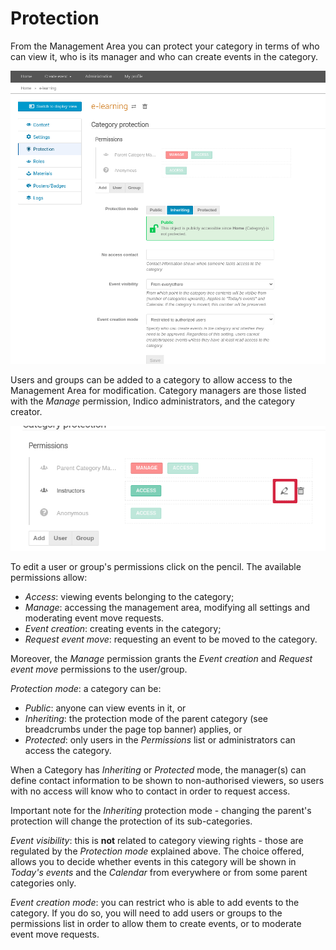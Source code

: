 # Protection

From the Management Area you can protect your category in terms of who can view it, who is its manager and who can create events in the category.

![](../assets/category_protection.png)

Users and groups can be added to a category to allow access to the Management Area for modification. Category managers are those listed with the *Manage* permission, Indico administrators, and the category creator.

![](../assets/category_protection_edit_permissions.png)

To edit a user or group's permissions click on the pencil. The available permissions allow:

- *Access*: viewing events belonging to the category;
- *Manage*: accessing the management area, modifying all settings and moderating event move requests.
- *Event creation*: creating events in the category;
- *Request event move*: requesting an event to be moved to the category.

Moreover, the *Manage* permission grants the *Event creation* and *Request event move* permissions to the user/group.

*Protection mode*: a category can be:

- *Public*: anyone can view events in it, or
- *Inheriting*: the protection mode of the parent category (see breadcrumbs under the page top banner) applies, or
- *Protected*: only users in the *Permissions* list or administrators can access the category.

When a Category has _Inheriting_ or _Protected_ mode, the manager(s) can define contact information to be shown to non-authorised viewers, so users with no access will know who to contact in order to request access.

Important note for the _Inheriting_ protection mode - changing the parent's protection will change the protection of its sub-categories.

*Event visibility*: this is **not** related to category viewing rights - those are regulated by the *Protection mode* explained above.  The choice offered, allows you to decide whether events in this category will be shown in *Today's events* and the *Calendar* from everywhere or from some parent categories only.

*Event creation mode*: you can restrict who is able to add events to the category. If you do so, you will need to add users or groups to the permissions list in order to allow them to create events, or to moderate event move requests.
